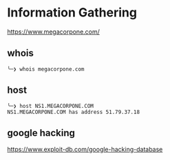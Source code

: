 
# Information Gathering

<https://www.megacorpone.com/>

## whois

```shell
╰─❯ whois megacorpone.com
```

## host

```shell
╰─❯ host NS1.MEGACORPONE.COM
NS1.MEGACORPONE.COM has address 51.79.37.18
```

## google hacking

<https://www.exploit-db.com/google-hacking-database>
